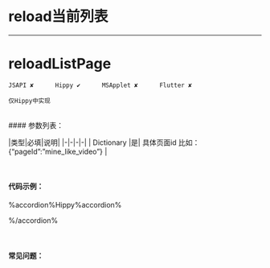 # reload当前列表
---
# reloadListPage

```
JSAPI ✘      Hippy ✔      MSApplet ✘      Flutter ✘

仅Hippy中实现

```
<br>
#### 参数列表：

|类型|必填|说明|
|-|-|-|-| 
| Dictionary |是| 具体页面id 比如： {“pageId”:”mine_like_video”} |

<br>

#### 代码示例：

%accordion%Hippy%accordion%

%/accordion%


<br>

#### 常见问题：

